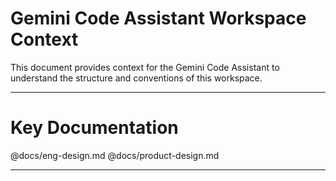 # Gemini Code Assistant Workspace Context

This document provides context for the Gemini Code Assistant to understand the structure and conventions of this workspace.

---

# Key Documentation

@docs/eng-design.md
@docs/product-design.md

---
